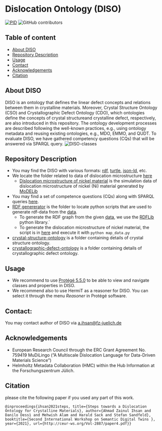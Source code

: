 # Dislocation Ontology (DISO)

[![PID](https://img.shields.io/badge/PID-https%3A%2F%2Fpurls.helmholtz--metadaten.de%2Fdiso-brightgreen)](https://purls.helmholtz-metadaten.de/diso) 
![GitHub contributors](https://img.shields.io/github/contributors/Materials-Data-Science-and-Informatics/dislocation-ontology) 

## Table of content
  * [About DISO](#about-diso)
  * [Repository Description](#repository-description)
  * [Usage](#usage)
  * [Contact](#contact)
  * [Acknowledgements](#acknowledgements)
  * [Citation](#citation)

## About DISO
DISO is an ontology that defines the linear defect concepts and relations between them in crystalline materials. Moreover, Crystal Structure Ontology (CSO) and Crystallographic Defect Ontology (CDO), which ontologies define the concepts of crystal structureand crystalline defect, respectively, are also introduced in this repository. The ontology development processes are described following the well-known practices, e.g., using ontology metadata and reusing existing  ontologies,  e.g.,  MDO,  EMMO,  and  QUDT. To evaluate DISO, we have gathered competency questions (CQs) that will be answered via SPARQL query.
![DISO-classes](https://user-images.githubusercontent.com/71790028/165483170-acc102cd-ed74-4eea-b12f-43c449da20cb.png)

## Repository Description
* You may find the DISO with various formats: [rdf](/dislocation-ontology.owl), [turtle](/dislocation-ontology.ttl), [json-ld](/dislocation-ontology.jsonld), etc.
* We locate the folder related to data of dislocation microstructure [here](/data/)
    * [Dislocation microstructure of nickel material](/data/modelib-microstructure/modelib-nickel-microstructure.ttl) is the simulation data of dislocation microstructure of nickel (Ni) material generated by [MoDELib](https://github.com/giacomo-po/MoDELib)
* You may find a set of competence questions (CQs) along with SPARQL queries [here](/CQs/CQs.md).
* [RDF genererator](/python-script/) is the folder to locate python scripts that are used to generate rdf-data from the [data](/data/).
    * To generate the RDF graph from the given [data](/data/), we use the [RDFLib](https://github.com/RDFLib/rdflib) python library.`
    * To generate the dislocation microstructure of nickel material, the script is in [here](/python-script/modelib/) and execute it with `python map_data.py`
* [crystal-structure-ontology](/crystal-structure-ontology) is a folder containing details of crystal structure ontology.
* [crystallographic-defect-ontology](/crystallographic-defect-ontology) is a folder containing details of crystallographic defect ontology.

## Usage
* We recommend to use [Protégé 5.5.0](https://protege.stanford.edu/products.php#desktop-protege) to be able to view and navigate classes and properties in DISO.
* We recommend also to use HermiT as a reasoner for DISO. You can select it through the menu *Reasoner* in Protégé software.

## Contact:
You may contact author of DISO via a.ihsan@fz-juelich.de

## Acknowledgements
* European Research Council through the ERC Grant Agreement No. 759419 MuDiLingo (”A Multiscale Dislocation Language for Data-Driven Materials Science”)
* Helmholtz Metadata Collaboration (HMC) within the Hub Information at the Forschungszentrum Jülich.


## Citation 
please cite the following paper if you used any part of this work. 

`@inproceedings{ihsan2021steps,
title={Steps towards a Dislocation Ontology for Crystalline Materials},
author={Ahmad Zainul Ihsan and Danilo Dessì and Mehwish Alam and Harald Sack and Stefan Sandfeld},
booktitle={Second International Workshop on Semantic Digital Twins },
year={2021},
url={http://ceur-ws.org/Vol-2887/paper4.pdf}}`
